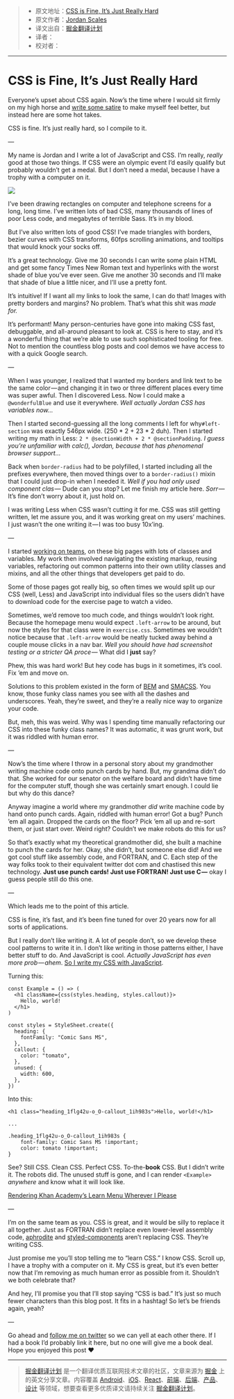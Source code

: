 > * 原文地址：[CSS is Fine, It’s Just Really Hard](https://medium.com/@jdan/css-is-fine-its-just-really-hard-638da7a3dce0)
> * 原文作者：[Jordan Scales](https://medium.com/@jdan)
> * 译文出自：[掘金翻译计划](https://github.com/xitu/gold-miner)
> * 译者： 
> * 校对者：

---

# CSS is Fine, It’s Just Really Hard

Everyone’s upset about CSS again. Now’s the time where I would sit firmly on my high horse and [write some satire](https://medium.com/friendship-dot-js) to make myself feel better, but instead here are some hot takes.

CSS is fine. It’s just really hard, so I compile to it.

—

My name is Jordan and I write a lot of JavaScript and CSS. I’m really, *really* good at those two things. If CSS were an olympic event I’d easily qualify but probably wouldn’t get a medal. But I don’t need a medal, because I have a trophy with a computer on it.

![](https://cdn-images-1.medium.com/max/1600/1*ioYNZ-FgsSpoos6b3iKblg.png)

I’ve been drawing rectangles on computer and telephone screens for a long, long time. I’ve written lots of bad CSS, many thousands of lines of poor Less code, and megabytes of terrible Sass. It’s in my blood.

But I’ve also written lots of good CSS! I’ve made triangles with borders, bezier curves with CSS transforms, 60fps scrolling animations, and tooltips that would knock your socks off.

It’s a great technology. Give me 30 seconds I can write some plain HTML and get some fancy Times New Roman text and hyperlinks with the worst shade of blue you’ve ever seen. Give me another 30 seconds and I’ll make that shade of blue a little nicer, and I’ll use a pretty font.

It’s intuitive! If I want all my links to look the same, I can do that! Images with pretty borders and margins? No problem. That’s what this shit was *made for.*

It’s performant! Many person-centuries have gone into making CSS fast, debuggable, and all-around pleasant to look at. CSS is here to stay, and it’s a wonderful thing that we’re able to use such sophisticated tooling for free. Not to mention the countless blog posts and cool demos we have access to with a quick Google search.

—

When I was younger, I realized that I wanted my borders and link text to be the same color — and changing it in two or three different places every time was super awful. Then I discovered Less. Now I could make a `@wonderfulBlue` and use it everywhere. *Well actually Jordan CSS has variables now…*

Then I started second-guessing all the long comments I left for why`#left-section` was exactly 546px wide. (250 * 2 + 23 * 2 duh). Then I started writing my math in Less: `2 * @sectionWidth + 2 * @sectionPadding`. *I guess you’re unfamiliar with calc(), Jordan, because that has phenomenal browser support…*

Back when `border-radius` had to be polyfilled, I started including all the prefixes everywhere, then moved things over to a `border-radius()` mixin that I could just drop-in when I needed it. *Well if you had only used component clas —* Dude can you stop? Let me finish my article here. *Sorr —* It’s fine don’t worry about it, just hold on.

I was writing Less when CSS wasn’t cutting it for me. CSS was still getting written, let me assure you, and it was working great on my users’ machines. I just wasn’t the one writing it — I was too busy 10x’ing.

—

I started [working on teams](https://www.khanacademy.org/), on these big pages with lots of classes and variables. My work then involved navigating the existing markup, reusing variables, refactoring out common patterns into their own utility classes and mixins, and all the other things that developers get paid to do.

Some of those pages got really big, so often times we would split up our CSS (well, Less) and JavaScript into individual files so the users didn’t have to download code for the exercise page to watch a video.

Sometimes, we’d remove too much code, and things wouldn’t look right. Because the homepage menu would expect `.left-arrow` to be around, but now the styles for that class were in `exercise.css`. Sometimes we wouldn’t notice because that `.left-arrow` would be neatly tucked away behind a couple mouse clicks in a nav bar. *Well you should have had screenshot testing or a stricter QA proce —* What did I **just** say?

Phew, this was hard work! But hey code has bugs in it sometimes, it’s cool. Fix ’em and move on.

Solutions to this problem existed in the form of [BEM](http://getbem.com/) and [SMACSS](https://smacss.com/). You know, those funky class names you see with all the dashes and underscores. Yeah, they’re sweet, and they’re a really nice way to organize your code.

But, meh, this was weird. Why was I spending time manually refactoring our CSS into these funky class names? It was automatic, it was grunt work, but it was riddled with human error.

—

Now’s the time where I throw in a personal story about my grandmother writing machine code onto punch cards by hand. But, my grandma didn’t do that. She worked for our senator on the welfare board and didn’t have time for the computer stuff, though she was certainly smart enough. I could lie but why do this dance?

Anyway imagine a world where my grandmother *did* write machine code by hand onto punch cards. Again, riddled with human error! Got a bug? Punch ’em all again. Dropped the cards on the floor? Pick ’em all up and re-sort them, or just start over. Weird right? Couldn’t we make robots do this for us?

So that’s exactly what my theoretical grandmother did, she built a machine to punch the cards for her. Okay, she didn’t, but someone else did! And we got cool stuff like assembly code, and FORTRAN, and C. Each step of the way folks took to their equivalent twitter dot com and chastised this new technology. **Just use punch cards! Just use FORTRAN! Just use C —** okay I guess people still do this one.

—

Which leads me to the point of this article.

CSS is fine, it’s fast, and it’s been fine tuned for over 20 years now for all sorts of applications.

But I really don’t like writing it. A lot of people don’t, so we develop these cool patterns to write it in. I don’t like writing in those patterns either, I have better stuff to do. And JavaScript is cool. *Actually JavaScript has even more prob — ahem*. [So I write my CSS with JavaScript](https://github.com/khan/aphrodite).

Turning this:

    const Example = () => (
      <h1 className={css(styles.heading, styles.callout)}>
        Hello, world!
      </h1>
    )

    const styles = StyleSheet.create({
      heading: {
        fontFamily: "Comic Sans MS",
      },
      callout: {
        color: "tomato",
      },
      unused: {
        width: 600,
      },
    })

Into this:

    <h1 class="heading_1flg42u-o_O-callout_1ih983s">Hello, world!</h1>

    ...

    .heading_1flg42u-o_O-callout_1ih983s {
        font-family: Comic Sans MS !important;
        color: tomato !important;
    }

See? Still CSS. Clean CSS. Perfect CSS. To-the-**book** CSS. But I didn’t write it. The robots did. The unused stuff is gone, and I can render `<Example>` *anywhere* and know what it will look like.

[Rendering Khan Academy’s Learn Menu Wherever I Please](https://medium.com/@jdan/rendering-khan-academys-learn-menu-wherever-i-please-4b58d4a9432d)

—

I’m on the same team as you. CSS is great, and it would be silly to replace it all together. Just as FORTRAN didn’t replace even lower-level assembly code, [aphrodite](https://github.com/khan/aphrodite) and [styled-components](https://github.com/styled-components/styled-components) aren’t replacing CSS. They’re writing CSS.

Just promise me you’ll stop telling me to “learn CSS.” I know CSS. Scroll up, I have a trophy with a computer on it. My CSS is great, but it’s even better now that I’m removing as much human error as possible from it. Shouldn’t we both celebrate that?

And hey, I’ll promise you that I’ll stop saying “CSS is bad.” It’s just so much fewer characters than this blog post. It fits in a hashtag! So let’s be friends again, yeah?

—

Go ahead and [follow me on twitter](https://twitter.com/jdan) so we can yell at each other there. If I had a book I’d probably link it here, but no one will give me a book deal. Hope you enjoyed this post ❤

---

> [掘金翻译计划](https://github.com/xitu/gold-miner) 是一个翻译优质互联网技术文章的社区，文章来源为 [掘金](https://juejin.im) 上的英文分享文章。内容覆盖 [Android](https://github.com/xitu/gold-miner#android)、[iOS](https://github.com/xitu/gold-miner#ios)、[React](https://github.com/xitu/gold-miner#react)、[前端](https://github.com/xitu/gold-miner#前端)、[后端](https://github.com/xitu/gold-miner#后端)、[产品](https://github.com/xitu/gold-miner#产品)、[设计](https://github.com/xitu/gold-miner#设计) 等领域，想要查看更多优质译文请持续关注 [掘金翻译计划](https://github.com/xitu/gold-miner)。
